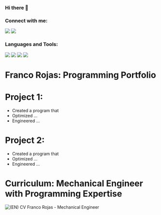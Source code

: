 ### Hi there 👋

### Connect with me:

<p align="left">  
<a href="https://linkedin.com/in/francorojasparodi" target="blank"><img src="https://img.icons8.com/color/35/000000/linkedin.png"/></a>
<a href="mailto:franco.rojas0697@gmail.com" target="blank"><img src="https://img.icons8.com/color/35/000000/gmail.png"/></a>
</p>

### Languages and Tools:

<p>
<img src="https://img.icons8.com/color/35/000000/python.png">
<img src="https://img.icons8.com/color/35/000000/git.png"/> 
<img src="https://img.icons8.com/color/35/000000/github.png"/> 
<img src="https://img.icons8.com/cute-clipart/35/000000/canva.png"/>
</p>

# Franco Rojas: Programming Portfolio

# Project 1: 

* Created a program that
* Optimized ...
* Engineered ...

# Project 2: 

* Created a program that
* Optimized ...
* Engineered ...

# Curriculum: Mechanical Engineer with Programming Expertise

![(EN) CV Franco Rojas - Mechanical Engineer](https://user-images.githubusercontent.com/88156521/230790860-23931dfa-34f3-4afa-8c5c-554d29f2fda2.png)
